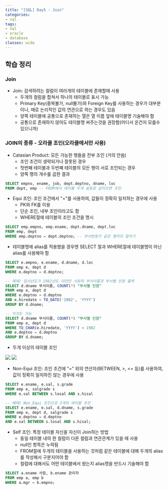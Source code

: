 ```yaml
---
title: "[SQL] Day5 - Join"
categories:
- sql
tags:
- sql
- oracle
- database
classes: wide
---
```



## 학습 정리

### Join

- Join: 검색하려는 컬럼이 여러개의 테이블에 존재할때 사용
	- 두개의 컬럼을 합쳐서 하나의 테이블로 표시 가능
	- Primary Key(중복불가, null불가)와 Foreign Key를 사용하는 경우가 대부분이나, 때로 논리적인 값의 연관으로 하는 경우도 있음
	- 양쪽 테이블에 공통으로 존재하는 열은 열 이름 앞에 테이블명 기술해야 함
	- 공통으로 존재하지 않아도 테이블명 써주는것을 권장함(어디서 온건지 모를수 있으니까)


### JOIN의 종류 - 오라클 조인(오라클에서만 사용)

- Catasian Product: 모든 가능한 행들을 전부 조인 (거의 안씀)
	- 조인 조건이 생략되거나 잘못된 경우
	- 첫번째 테이블과 두번째 테이블의 모든 행이 서로 조인되는 경우
	- 양쪽 행의 개수를 곱한 결과

```sql
SELECT empno, ename, job, dept.deptno, dname, loc
FROM dept, emp -- FROM에서 테이블 두개 쉼표로 같이쓰면 조인
```

- Equi 조인: 조인 조건에서 "="를 사용하여, 값들이 정확히 일치하는 경우에 사용
	- PK와 FK를 이용
	- 단순 조인, 내부 조인이라고도 함
	- WHERE절에 테이블의 조인 조건을 명시

```sql
SELECT emp.empno, emp.ename, dept.dname, dept.loc
FROM emp, dept
WHERE emp.deptno = dept.deptno; -- 부서번호가 같은 행끼리 합치기
```

- 테이블명에 alias를 적용했을 경우엔 SELECT 절과 WHERE절에 테이블명이 아닌 alias를 사용해야 함

```sql
SELECT e.empno, e.ename, d.dname, d.loc
FROM emp e, dept d
WHERE e.deptno = d.deptno;
```

```sql
-- 예제) 입사년도가 1982년도 미만인 사원의 부서이름과 부서별 인원 출력
SELECT d.dname 부서이름, COUNT(*) "부서별 인원"
FROM emp e, dept d
WHERE e.deptno = d.deptno
AND e.hiredate < TO_DATE('1982', 'YYYY')
GROUP BY d.dname;

-- 이것도 가능
SELECT d.dname 부서이름, COUNT(*) "부서별 인원"
FROM emp e, dept d
WHERE TO_CHAR(e.hiredate, 'YYYY') < 1982
AND e.deptno = d.deptno
GROUP BY d.dname;
```

- 두개 이상의 테이블 조인

<img src="{{site.url}}/assets/img/post/sql7.jpg">
<img src="{{site.url}}/assets/img/post/sql8.jpg">

- Non-Equi 조인: 조인 조건에 "=" 외의 연산자(BETWEEN, >, <= 등)를 사용하여, 값이 정확히 일치하진 않는 경우에 사용

```sql
SELECT e.ename, e.sal, s.grade
FROM emp e, salgrade s
WHERE e.sal BETWEEN s.losal AND s.hisal
```

```sql
-- 예제) Non_Equi 조인으로 3개의 테이블 조인 
SELECT e.ename, e.sal, d.dname, s.grade
FROM emp e, dept d, salgrade s
WHERE e.deptno = d.deptno
AND e.sal BETWEEN s.losal AND s.hisal;
```

- Self 조인: 특정 테이블 자신을 자신이 Join하는 방법
	- 동일 테이블 내의 한 컬럼이 다른 컬럼과 연관관계가 있을 때 사용
	- null인 항목은 누락됨
	- FROM절에 두개의 테이블을 사용하는 것처럼 같은 테이블에 대해 두개의 alias를 작성해서 구분지어야 함
	- 컬럼에 대해서도 어떤 테이블에서 왔는지 alias명을 반드시 기술해야 함

```sql
SELECT a.ename 사원, b.ename 관리자
FROM emp a, emp b
WHERE a.mgr = b.empno;
```